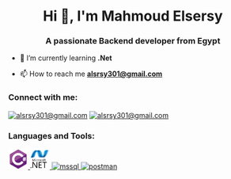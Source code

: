 <h1 align="center">Hi 👋, I'm Mahmoud Elsersy</h1>
<h3 align="center">A passionate Backend developer from Egypt</h3>

- 🌱 I’m currently learning **.Net**

- 📫 How to reach me **alsrsy301@gmail.com**

<h3 align="left">Connect with me:</h3>
<p align="left">
<a href="https://linkedin.com/in/alsrsy301@gmail.com" target="blank"><img align="center" src="https://raw.githubusercontent.com/rahuldkjain/github-profile-readme-generator/master/src/images/icons/Social/linked-in-alt.svg" alt="alsrsy301@gmail.com" height="30" width="40" /></a>
<a href="https://fb.com/alsrsy301@gmail.com" target="blank"><img align="center" src="https://raw.githubusercontent.com/rahuldkjain/github-profile-readme-generator/master/src/images/icons/Social/facebook.svg" alt="alsrsy301@gmail.com" height="30" width="40" /></a>
</p>

<h3 align="left">Languages and Tools:</h3>
<p align="left"> <a href="https://www.w3schools.com/cs/" target="_blank" rel="noreferrer"> <img src="https://raw.githubusercontent.com/devicons/devicon/master/icons/csharp/csharp-original.svg" alt="csharp" width="40" height="40"/> </a> <a href="https://dotnet.microsoft.com/" target="_blank" rel="noreferrer"> <img src="https://raw.githubusercontent.com/devicons/devicon/master/icons/dot-net/dot-net-original-wordmark.svg" alt="dotnet" width="40" height="40"/> </a> <a href="https://www.microsoft.com/en-us/sql-server" target="_blank" rel="noreferrer"> <img src="https://www.svgrepo.com/show/303229/microsoft-sql-server-logo.svg" alt="mssql" width="40" height="40"/> </a> <a href="https://postman.com" target="_blank" rel="noreferrer"> <img src="https://www.vectorlogo.zone/logos/getpostman/getpostman-icon.svg" alt="postman" width="40" height="40"/> </a> </p>


<!---
MahmoudAlsersy/MahmoudAlsersy is a ✨ special ✨ repository because its `README.md` (this file) appears on your GitHub profile.
You can click the Preview link to take a look at your changes.
--->

